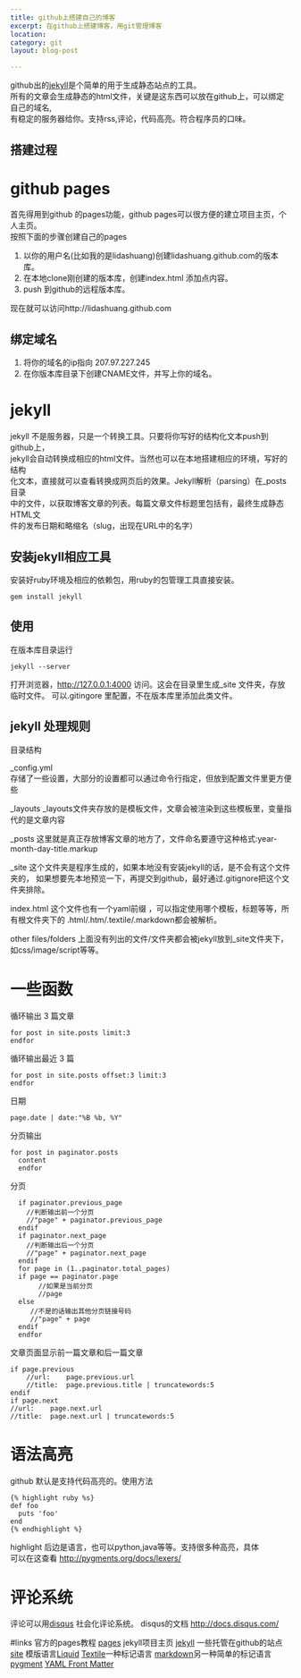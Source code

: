 ```yaml
---
title: github上搭建自己的博客
excerpt: 在github上搭建博客，用git管理博客
location: 
category: git
layout: blog-post

--- 
```


github出的[jekyll](https://github.com/mojombo/jekyll)是个简单的用于生成静态站点的工具。     
所有的文章会生成静态的html文件，关键是这东西可以放在github上，可以绑定自己的域名,    
有稳定的服务器给你。支持rss,评论，代码高亮。符合程序员的口味。

搭建过程
---------


# github pages

首先得用到github 的pages功能，github pages可以很方便的建立项目主页，个人主页。    
按照下面的步骤创建自己的pages    
1. 以你的用户名(比如我的是lidashuang)创建lidashuang.github.com的版本库。    
1. 在本地clone刚创建的版本库，创建index.html 添加点内容。
1. push 到github的远程版本库。

现在就可以访问http://lidashuang.github.com  

## 绑定域名

1. 将你的域名的ip指向 207.97.227.245
1. 在你版本库目录下创建CNAME文件，并写上你的域名。 

# jekyll

jekyll 不是服务器，只是一个转换工具。只要将你写好的结构化文本push到github上，   
jekyll会自动转换成相应的html文件。当然也可以在本地搭建相应的环境，写好的结构   
化文本，直接就可以查看转换成网页后的效果。Jekyll解析（parsing）在\_posts目录   
中的文件，以获取博客文章的列表。每篇文章文件标题里包括有，最终生成静态HTML文    
件的发布日期和略缩名（slug，出现在URL中的名字）

## 安装jekyll相应工具

安装好ruby环境及相应的依赖包，用ruby的包管理工具直接安装。   
	
	gem install jekyll 

## 使用

在版本库目录运行 

	jekyll --server 

打开浏览器，http://127.0.0.1:4000 访问。这会在目录里生成\_site 文件夹，存放   
临时文件。 可以.gitingore 里配置，不在版本库里添加此类文件。


## jekyll 处理规则

目录结构

\_config.yml  
存储了一些设置，大部分的设置都可以通过命令行指定，但放到配置文件里更方便些

\_layouts
\_layouts文件夹存放的是模板文件，文章会被渲染到这些模板里，变量指代的是文章内容

\_posts
这里就是真正存放博客文章的地方了，文件命名要遵守这种格式:year-month-day-title.markup

\_site
这个文件夹是程序生成的，如果本地没有安装jekyll的话，是不会有这个文件夹的，
如果想要先本地预览一下，再提交到github，最好通过.gitignore把这个文件夹排除。

index.html
这个文件也有一个yaml前缀 ，可以指定使用哪个模板，标题等等，所有根文件夹下的
.html/.htm/.textile/.markdown都会被解析。

other files/folders
上面没有列出的文件/文件夹都会被jekyll放到\_site文件夹下，如css/image/script等等。

# 一些函数
循环输出 3 篇文章			

	for post in site.posts limit:3
	endfor

循环输出最近 3 篇

	for post in site.posts offset:3 limit:3
	endfor

日期

	page.date | date:"%B %b, %Y"

分页输出

	for post in paginator.posts
	  content
	  endfor

分页

	  if paginator.previous_page
	    //判断输出前一个分页
	    //"page" + paginator.previous_page
	  endif
	  if paginator.next_page
	    //判断输出后一个分页
	    //"page" + paginator.next_page
	  endif
	  for page in (1..paginator.total_pages)
	  if page == paginator.page
	       //如果是当前分页
	       //page
      else
	     //不是的话输出其他分页链接号码
	     //"page" + page
	  endif
	  endfor

文章页面显示前一篇文章和后一篇文章

	if page.previous
		//url:    page.previous.url
		//title:  page.previous.title | truncatewords:5
	endif
	if page.next
	//url:    page.next.url
	//title:  page.next.url | truncatewords:5


# 语法高亮 

github 默认是支持代码高亮的。使用方法    

	{% highlight ruby %s}
	def foo
	  puts 'foo'
	end
	{% endhighlight %}

highlight 后边是语言，也可以python,java等等。支持很多种高亮，具体   
可以在这查看 http://pygments.org/docs/lexers/

# 评论系统

评论可以用[disqus](http://www.disqus.com)  社会化评论系统。
disqus的文档 http://docs.disqus.com/

#links
官方的pages教程 [pages](http://pages.github.com/)
jekyll项目主页 [jekyll](https://github.com/mojombo/jekyll)
一些托管在github的站点[site](https://github.com/mojombo/jekyll/wiki/Sites)
模版语言[Liquid](https://github.com/Shopify/liquid/wiki/Liquid-for-Designers)
[Textile](http://en.wikipedia.org/wiki/Textile_%28markup_language%29)一种标记语言 
[markdown](http://en.wikipedia.org/wiki/Markdown)另一种简单的标记语言 
[pygment](http://pygments.org/docs/lexers/)
[YAML Front Matter](https://github.com/mojombo/jekyll/wiki/yaml-front-matter)
